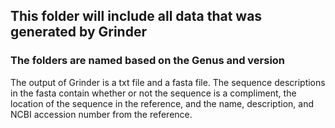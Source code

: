 ## This folder will include all data that was generated by Grinder
### The folders are named based on the Genus and version

The output of Grinder is a txt file and a fasta file.
The sequence descriptions in the fasta contain whether or not the sequence is a compliment, the location of the sequence in the reference, and the name, description, and NCBI accession number from the reference. 
